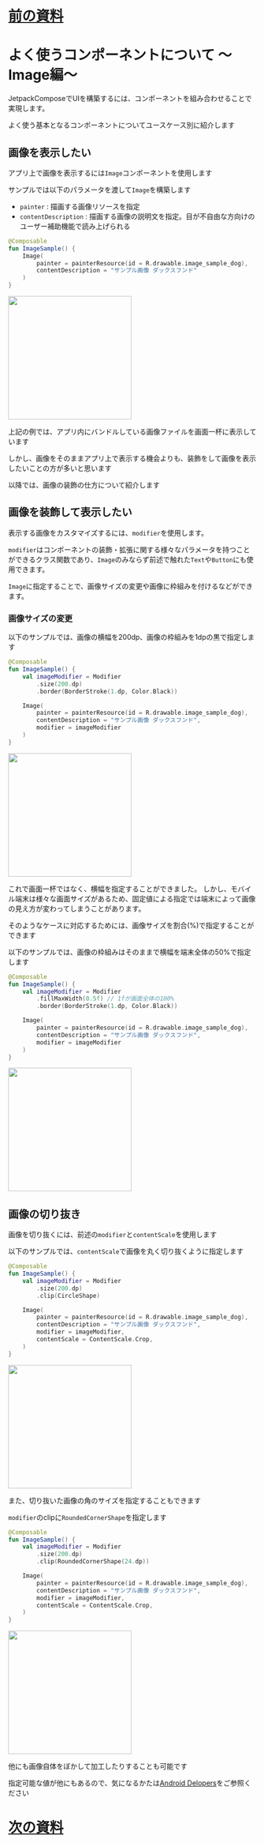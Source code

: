 # [前の資料](./04-よく使うComponentについて%20〜Button〜.md)
# よく使うコンポーネントについて 〜Image編〜

JetpackComposeでUIを構築するには、コンポーネントを組み合わせることで実現します。

よく使う基本となるコンポーネントについてユースケース別に紹介します

## 画像を表示したい
アプリ上で画像を表示するには`Image`コンポーネントを使用します

サンプルでは以下のパラメータを渡して`Image`を構築します

- `painter` : 描画する画像リソースを指定
- `contentDescription` : 描画する画像の説明文を指定。目が不自由な方向けのユーザー補助機能で読み上げられる

```kotlin
@Composable
fun ImageSample() {
    Image(
        painter = painterResource(id = R.drawable.image_sample_dog),
        contentDescription = "サンプル画像 ダックスフンド"
    )
}
```
<img src="../image/component_sample/image_sample.png" width="250">


上記の例では、アプリ内にバンドルしている画像ファイルを画面一杯に表示しています

しかし、画像をそのままアプリ上で表示する機会よりも、装飾をして画像を表示したいことの方が多いと思います

以降では、画像の装飾の仕方について紹介します


## 画像を装飾して表示したい
表示する画像をカスタマイズするには、`modifier`を使用します。

`modifier`はコンポーネントの装飾・拡張に関する様々なパラメータを持つことができるクラス関数であり、`Image`のみならず前述で触れた`Text`や`Button`にも使用できます。

`Image`に指定することで、画像サイズの変更や画像に枠組みを付けるなどができます。


### 画像サイズの変更

以下のサンプルでは、画像の横幅を200dp、画像の枠組みを1dpの黒で指定します

```kotlin
@Composable
fun ImageSample() {
    val imageModifier = Modifier
        .size(200.dp)
        .border(BorderStroke(1.dp, Color.Black))

    Image(
        painter = painterResource(id = R.drawable.image_sample_dog),
        contentDescription = "サンプル画像 ダックスフンド",
        modifier = imageModifier
    )
}
```

<img src="../image/component_sample/image_sample_size.png" width="250">


これで画面一杯ではなく、横幅を指定することができました。
しかし、モバイル端末は様々な画面サイズがあるため、固定値による指定では端末によって画像の見え方が変わってしまうことがあります。

そのようなケースに対応するためには、画像サイズを割合(%)で指定することができます

以下のサンプルでは、画像の枠組みはそのままで横幅を端末全体の50%で指定します

```kotlin
@Composable
fun ImageSample() {
    val imageModifier = Modifier
        .fillMaxWidth(0.5f) // 1fが画面全体の100%
        .border(BorderStroke(1.dp, Color.Black))

    Image(
        painter = painterResource(id = R.drawable.image_sample_dog),
        contentDescription = "サンプル画像 ダックスフンド",
        modifier = imageModifier
    )
}
```


<img src="../image/component_sample/image_sample_fillmaxwidth.png" width="250">


## 画像の切り抜き
画像を切り抜くには、前述の`modifier`と`contentScale`を使用します

以下のサンプルでは、`contentScale`で画像を丸く切り抜くように指定します

```kotlin
@Composable
fun ImageSample() {
    val imageModifier = Modifier
        .size(200.dp)
        .clip(CircleShape)

    Image(
        painter = painterResource(id = R.drawable.image_sample_dog),
        contentDescription = "サンプル画像 ダックスフンド",
        modifier = imageModifier,
        contentScale = ContentScale.Crop,
    )
}
```

<img src="../image/component_sample/image_sample_clip_circle.png" width="250">


また、切り抜いた画像の角のサイズを指定することもできます

`modifier`のclipに`RoundedCornerShape`を指定します

```kotlin
@Composable
fun ImageSample() {
    val imageModifier = Modifier
        .size(200.dp)
        .clip(RoundedCornerShape(24.dp))

    Image(
        painter = painterResource(id = R.drawable.image_sample_dog),
        contentDescription = "サンプル画像 ダックスフンド",
        modifier = imageModifier,
        contentScale = ContentScale.Crop,
    )
}
```

<img src="../image/component_sample/image_sample_clip_corner.png" width="250">



他にも画像自体をぼかして加工したりすることも可能です

指定可能な値が他にもあるので、気になるかたは[Android Delopers](https://developer.android.com/jetpack/compose/graphics/images/customize?hl=ja)をご参照ください

# [次の資料](./06-よく使うComponentについて%20〜Row・Column〜.md)
